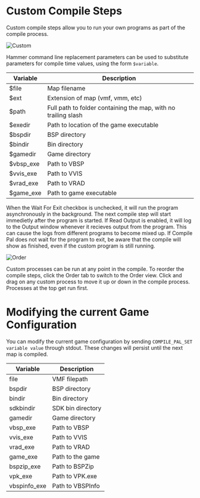 # Custom Compile Steps

Custom compile steps allow you to run your own programs as part of the compile process.

![Custom](https://i.imgur.com/nZ3LPua.png)

Hammer command line replacement parameters can be used to substitute parameters for compile time values, using the form `$variable`.

| Variable | Description |
| ------  | ----------------  |
| $file   | Map filename |
| $ext    | Extension of map (vmf, vmm, etc) |
| $path   | Full path to folder containing the map, with no trailing slash |
| $exedir | Path to location of the game executable |
| $bspdir | BSP directory |
| $bindir | Bin directory |
| $gamedir | Game directory |
| $vbsp_exe | Path to VBSP |
| $vvis_exe | Path to VVIS |
| $vrad_exe | Path to VRAD |
| $game_exe | Path to game executable |

When the Wait For Exit checkbox is unchecked, it will run the program asynchronously in the background. 
The next compile step will start immedietly after the program is started.
If Read Output is enabled, it will log to the Output window whenever it recieves output from the program.
This can cause the logs from different programs to become mixed up. If Compile Pal does not wait for the program to exit, be aware that the compile will show as finished, even if the custom program is still running.

![Order](https://i.imgur.com/QyYpBDx.png)

Custom processes can be run at any point in the compile. To reorder the compile steps, click the Order tab to switch to the Order view. 
Click and drag on any custom process to move it up or down in the compile process.
Processes at the top get run first.

# Modifying the current Game Configuration
You can modify the current game configuration by sending `COMPILE_PAL_SET variable value` through stdout. These changes will persist until the next map is compiled.

| Variable | Description |
| ------ | ---- |
| file | VMF filepath |
| bspdir | BSP directory |
| bindir | Bin directory|
| sdkbindir | SDK bin directory |
| gamedir | Game directory |
| vbsp_exe | Path to VBSP |
| vvis_exe | Path to VVIS |
| vrad_exe | Path to VRAD |
| game_exe | Path to the game |
| bspzip_exe | Path to BSPZip |
| vpk_exe | Path to VPK.exe |
| vbspinfo_exe | Path to VBSPInfo |
